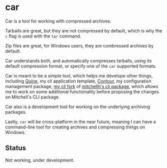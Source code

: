car
===

Car is a tool for working with compressed archives.

Tarballs are great, but they are not compressed by default, which is why the `c` flag is used with the `tar` command. 

Zip files are great, for Windows users, they are combressed archives by default.

Car understands both, and automatically compresses tarballs, using its default compression format, or specify one of the `car` supported formats.

Car is meant to be a simple tool, which helps me develope other things, including [Quine](https://github.com/mohae/quine), my cli application template, [Contour](https://github.com/mohae/contour), my configuration management package, [my cli fork](https://github.com/mohae/cli) of [mitchellh's cli package](https://github.com/mitchellh/cli), which allows me to work on some additional functionality before proposing the changes on Mitchell's CLI package.

Car also is a development tool for working on the underlying archiving packages.

Lastly, `car` will be cross-platform in the near future, meaning I can have a command-line tool for creating archives and compressing things on Windows.

## Status
Not working, under development.
